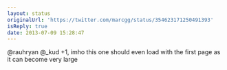 ```yaml
---
layout: status
originalUrl: 'https://twitter.com/marcgg/status/354623171250491393'
isReply: true
date: 2013-07-09 15:28:47
---
```


@rauhryan @_kud +1, imho this one should even load with the first page as it can become very large
